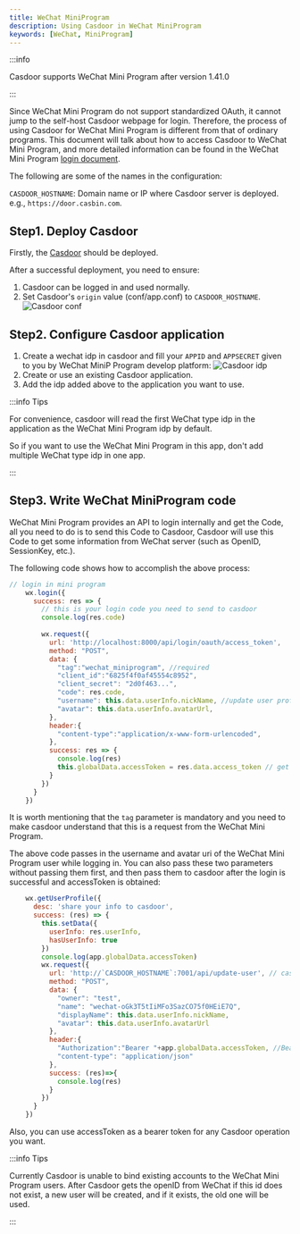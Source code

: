 ```yaml
---
title: WeChat MiniProgram
description: Using Casdoor in WeChat MiniProgram
keywords: [WeChat, MiniProgram]
---
```


:::info 

Casdoor supports WeChat Mini Program after version 1.41.0

:::

Since WeChat Mini Program do not support standardized OAuth, it cannot jump to the self-host Casdoor webpage for login. Therefore, the process of using Casdoor for WeChat Mini Program is different from that of ordinary programs. This document will talk about how to access Casdoor to WeChat Mini Program, and more detailed information can be found in the WeChat Mini Program [login document](https://developers.weixin.qq.com/miniprogram/dev/framework/open-ability/login.html).

The following are some of the names in the configuration:

`CASDOOR_HOSTNAME`: Domain name or IP where Casdoor server is deployed. e.g., `https://door.casbin.com`.

## Step1. Deploy Casdoor
Firstly, the [Casdoor](/docs/basic/server-installation) should be deployed. 

After a successful deployment, you need to ensure:
1. Casdoor can be logged in and used normally.
2. Set Casdoor's `origin` value (conf/app.conf) to `CASDOOR_HOSTNAME`.
![Casdoor conf](/img/casdoor_origin.png)

## Step2. Configure Casdoor application
1. Create a wechat idp in casdoor and fill your `APPID` and `APPSECRET` given to you by WeChat MiniP Program develop platform:
![Casdoor idp](/img/casdoor_mp.png)
2. Create or use an existing Casdoor application.
3. Add the idp added above to the application you want to use.

:::info Tips

For convenience, casdoor will read the first WeChat type idp in the application as the WeChat Mini Program idp by default.

So if you want to use the WeChat Mini Program in this app, don't add multiple WeChat type idp in one app.

:::

## Step3. Write WeChat MiniProgram code
WeChat Mini Program provides an API to login internally and get the Code, all you need to do is to send this Code to Casdoor,
Casdoor will use this Code to get some information from WeChat server (such as OpenID, SessionKey, etc.).

The following code shows how to accomplish the above process:

```js
// login in mini program
    wx.login({
      success: res => {
        // this is your login code you need to send to casdoor
        console.log(res.code)
        
        wx.request({
          url: 'http://localhost:8000/api/login/oauth/access_token',
          method: "POST",
          data: {
            "tag":"wechat_miniprogram", //required
            "client_id":"6825f4f0af45554c8952",
            "client_secret": "2d0f463...",
            "code": res.code,
            "username": this.data.userInfo.nickName, //update user profile, when you login.
            "avatar": this.data.userInfo.avatarUrl,
          },
          header:{
            "content-type":"application/x-www-form-urlencoded",
          },
          success: res => {
            console.log(res)
            this.globalData.accessToken = res.data.access_token // get casdoor's accessToken
          }
        })
      }
    })
```
It is worth mentioning that the `tag` parameter is mandatory and you need to make casdoor understand that this is a request from the WeChat Mini Program.

The above code passes in the username and avatar uri of the WeChat Mini Program user while logging in. You can also pass these two parameters without passing them first, and then pass them to casdoor after the login is successful and accessToken is obtained:
```js
    wx.getUserProfile({
      desc: 'share your info to casdoor', 
      success: (res) => {
        this.setData({
          userInfo: res.userInfo,
          hasUserInfo: true
        })
        console.log(app.globalData.accessToken)
        wx.request({
          url: 'http://`CASDOOR_HOSTNAME`:7001/api/update-user', // casdoor uri
          method: "POST",
          data: {
            "owner": "test",
            "name": "wechat-oGk3T5tIiMFo3SazCO75f0HEiE7Q",
            "displayName": this.data.userInfo.nickName,
            "avatar": this.data.userInfo.avatarUrl
          },
          header:{
            "Authorization":"Bearer "+app.globalData.accessToken, //Bearer token
            "content-type": "application/json"
          },
          success: (res)=>{
            console.log(res)
          }
        })
      }
    })
```

Also, you can use accessToken as a bearer token for any Casdoor operation you want.

:::info Tips

Currently Casdoor is unable to bind existing accounts to the WeChat Mini Program users. After Casdoor gets the openID from WeChat if this id does not exist, a new user will be created, and if it exists, the old one will be used.

:::